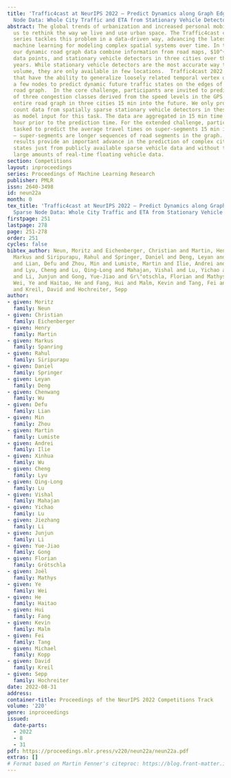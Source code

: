 ```yaml
---
title: 'Traffic4cast at NeurIPS 2022 – Predict Dynamics along Graph Edges from Sparse
  Node Data: Whole City Traffic and ETA from Stationary Vehicle Detectors'
abstract: The global trends of urbanization and increased personal mobility force
  us to rethink the way we live and use urban space. The Traffic4cast competition
  series tackles this problem in a data-driven way, advancing the latest methods in
  machine learning for modeling complex spatial systems over time. In this edition,
  our dynamic road graph data combine information from road maps, $10^{12}$ probe
  data points, and stationary vehicle detectors in three cities over the span of two
  years. While stationary vehicle detectors are the most accurate way to capture traffic
  volume, they are only available in few locations.  Traffic4cast 2022 explores models
  that have the ability to generalize loosely related temporal vertex data on just
  a few nodes to predict dynamic future traffic states on the edges of the entire
  road graph.  In the core challenge, participants are invited to predict the likelihoods
  of three congestion classes derived from the speed levels in the GPS data for the
  entire road graph in three cities 15 min into the future. We only provide vehicle
  count data from spatially sparse stationary vehicle detectors in these three cities
  as model input for this task. The data are aggregated in 15 min time bins for one
  hour prior to the prediction time. For the extended challenge, participants are
  tasked to predict the average travel times on super-segments 15 min into the future
  – super-segments are longer sequences of road segments in the graph.  The competition
  results provide an important advance in the prediction of complex city-wide traffic
  states just from publicly available sparse vehicle data and without the need for
  large amounts of real-time floating vehicle data.
section: Competitions
layout: inproceedings
series: Proceedings of Machine Learning Research
publisher: PMLR
issn: 2640-3498
id: neun22a
month: 0
tex_title: 'Traffic4cast at NeurIPS 2022 – Predict Dynamics along Graph Edges from
  Sparse Node Data: Whole City Traffic and ETA from Stationary Vehicle Detectors'
firstpage: 251
lastpage: 278
page: 251-278
order: 251
cycles: false
bibtex_author: Neun, Moritz and Eichenberger, Christian and Martin, Henry and Spanring,
  Markus and Siripurapu, Rahul and Springer, Daniel and Deng, Leyan and Wu, Chenwang
  and Lian, Defu and Zhou, Min and Lumiste, Martin and Ilie, Andrei and Wu, Xinhua
  and Lyu, Cheng and Lu, Qing-Long and Mahajan, Vishal and Lu, Yichao and Li, Jiezhang
  and Li, Junjun and Gong, Yue-Jiao and Gr\"otschla, Florian and Mathys, Jo\"el and
  Wei, Ye and Haitao, He and Fang, Hui and Malm, Kevin and Tang, Fei and Kopp, Michael
  and Kreil, David and Hochreiter, Sepp
author:
- given: Moritz
  family: Neun
- given: Christian
  family: Eichenberger
- given: Henry
  family: Martin
- given: Markus
  family: Spanring
- given: Rahul
  family: Siripurapu
- given: Daniel
  family: Springer
- given: Leyan
  family: Deng
- given: Chenwang
  family: Wu
- given: Defu
  family: Lian
- given: Min
  family: Zhou
- given: Martin
  family: Lumiste
- given: Andrei
  family: Ilie
- given: Xinhua
  family: Wu
- given: Cheng
  family: Lyu
- given: Qing-Long
  family: Lu
- given: Vishal
  family: Mahajan
- given: Yichao
  family: Lu
- given: Jiezhang
  family: Li
- given: Junjun
  family: Li
- given: Yue-Jiao
  family: Gong
- given: Florian
  family: Grötschla
- given: Joël
  family: Mathys
- given: Ye
  family: Wei
- given: He
  family: Haitao
- given: Hui
  family: Fang
- given: Kevin
  family: Malm
- given: Fei
  family: Tang
- given: Michael
  family: Kopp
- given: David
  family: Kreil
- given: Sepp
  family: Hochreiter
date: 2022-08-31
address:
container-title: Proceedings of the NeurIPS 2022 Competitions Track
volume: '220'
genre: inproceedings
issued:
  date-parts:
  - 2022
  - 8
  - 31
pdf: https://proceedings.mlr.press/v220/neun22a/neun22a.pdf
extras: []
# Format based on Martin Fenner's citeproc: https://blog.front-matter.io/posts/citeproc-yaml-for-bibliographies/
---
```

